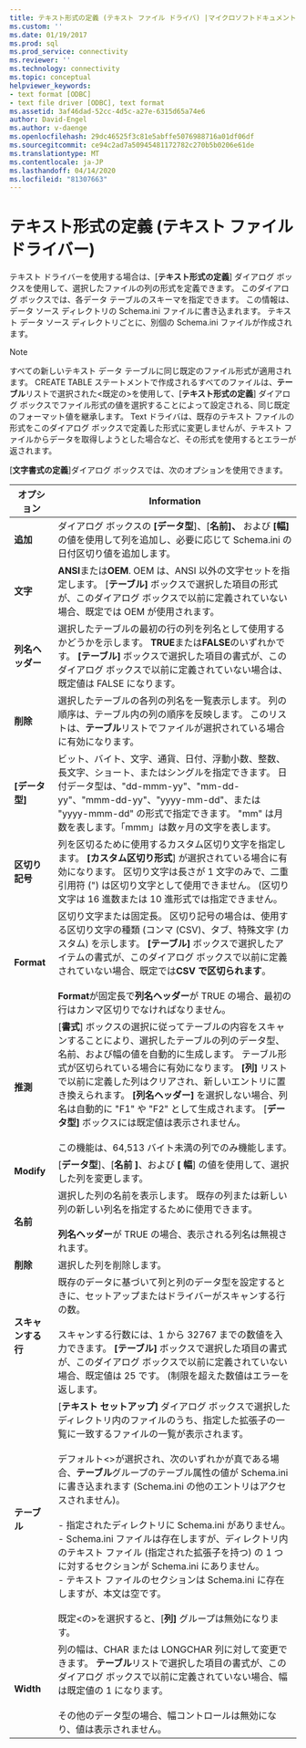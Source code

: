 ```yaml
---
title: テキスト形式の定義 (テキスト ファイル ドライバ) |マイクロソフトドキュメント
ms.custom: ''
ms.date: 01/19/2017
ms.prod: sql
ms.prod_service: connectivity
ms.reviewer: ''
ms.technology: connectivity
ms.topic: conceptual
helpviewer_keywords:
- text format [ODBC]
- text file driver [ODBC], text format
ms.assetid: 3af46dad-52cc-4d5c-a27e-6315d65a74e6
author: David-Engel
ms.author: v-daenge
ms.openlocfilehash: 29dc46525f3c81e5abffe5076988716a01df06df
ms.sourcegitcommit: ce94c2ad7a50945481172782c270b5b0206e61de
ms.translationtype: MT
ms.contentlocale: ja-JP
ms.lasthandoff: 04/14/2020
ms.locfileid: "81307663"
---
```

# <a name="defining-text-format-text-file-driver"></a>テキスト形式の定義 (テキスト ファイル ドライバー)
テキスト ドライバーを使用する場合は、[**テキスト形式の定義**] ダイアログ ボックスを使用して、選択したファイルの列の形式を定義できます。 このダイアログ ボックスでは、各データ テーブルのスキーマを指定できます。 この情報は、データ ソース ディレクトリの Schema.ini ファイルに書き込まれます。 テキスト データ ソース ディレクトリごとに、別個の Schema.ini ファイルが作成されます。  
  
> [!NOTE]  
>  すべての新しいテキスト データ テーブルに同じ既定のファイル形式が適用されます。 CREATE TABLE ステートメントで作成されるすべてのファイルは、**テーブル**リストで選択された\<既定の>を使用して、[**テキスト形式の定義**] ダイアログ ボックスでファイル形式の値を選択することによって設定される、同じ既定のフォーマット値を継承します。 Text ドライバは、既存のテキスト ファイルの形式をこのダイアログ ボックスで定義した形式に変更しませんが、テキスト ファイルからデータを取得しようとした場合など、その形式を使用するとエラーが返されます。  
  
 [**文字書式の定義**]ダイアログ ボックスでは、次のオプションを使用できます。  
  
|オプション|Information|  
|------------|-----------------|  
|**追加**|ダイアログ ボックスの **[データ型**]、[**名前]、** および **[幅]** の値を使用して列を追加し、必要に応じて Schema.ini の日付区切り値を追加します。|  
|**文字**|**ANSI**または**OEM**. OEM は、ANSI 以外の文字セットを指定します。 [**テーブル]** ボックスで選択した項目の形式が、このダイアログ ボックスで以前に定義されていない場合、既定では OEM が使用されます。|  
|**列名ヘッダー**|選択したテーブルの最初の行の列を列名として使用するかどうかを示します。 **TRUE**または**FALSE**のいずれかです。 **[テーブル]** ボックスで選択した項目の書式が、このダイアログ ボックスで以前に定義されていない場合は、既定値は FALSE になります。|  
|**削除**|選択したテーブルの各列の列名を一覧表示します。 列の順序は、テーブル内の列の順序を反映します。 このリストは、**テーブル**リストでファイルが選択されている場合に有効になります。|  
|**[データ型]**|ビット、バイト、文字、通貨、日付、浮動小数、整数、長文字、ショート、またはシングルを指定できます。 日付データ型は、"dd-mmm-yy"、"mm-dd-yy"、"mmm-dd-yy"、"yyyy-mm-dd"、または "yyyy-mmm-dd" の形式で指定できます。 "mm" は月数を表します。「mmm」は数ヶ月の文字を表します。|  
|**区切り記号**|列を区切るために使用するカスタム区切り文字を指定します。 **[カスタム区切り形式**] が選択されている場合に有効になります。 区切り文字は長さが 1 文字のみで、二重引用符 (") は区切り文字として使用できません。 (区切り文字は 16 進数または 10 進形式では指定できません。|  
|**Format**|区切り文字または固定長。 区切り記号の場合は、使用する区切り文字の種類 (コンマ (CSV)、タブ、特殊文字 (カスタム) を示します。 **[テーブル]** ボックスで選択したアイテムの書式が、このダイアログ ボックスで以前に定義されていない場合、既定では**CSV で区切られます**。<br /><br /> **Format**が固定長で**列名ヘッダー**が TRUE の場合、最初の行はカンマ区切りでなければなりません。|  
|**推測**|[**書式**] ボックスの選択に従ってテーブルの内容をスキャンすることにより、選択したテーブルの列のデータ型、名前、および幅の値を自動的に生成します。 テーブル形式が区切られている場合に有効になります。 **[列]** リストで以前に定義した列はクリアされ、新しいエントリに置き換えられます。 **[列名ヘッダー]** を選択しない場合、列名は自動的に "F1" や "F2" として生成されます。 [**データ型]** ボックスには既定値は表示されません。<br /><br /> この機能は、64,513 バイト未満の列でのみ機能します。|  
|**Modify**|[**データ型**]、[**名前 ]**、および **[ 幅**] の値を使用して、選択した列を変更します。|  
|**名前**|選択した列の名前を表示します。 既存の列または新しい列の新しい列名を指定するために使用できます。<br /><br /> **列名ヘッダー**が TRUE の場合、表示される列名は無視されます。|  
|**削除**|選択した列を削除します。|  
|**スキャンする行**|既存のデータに基づいて列と列のデータ型を設定するときに、セットアップまたはドライバーがスキャンする行の数。<br /><br /> スキャンする行数には、1 から 32767 までの数値を入力できます。 **[テーブル]** ボックスで選択した項目の書式が、このダイアログ ボックスで以前に定義されていない場合、既定値は 25 です。 (制限を超えた数値はエラーを返します。|  
|**テーブル**|[**テキスト セットアップ]** ダイアログ ボックスで選択したディレクトリ内のファイルのうち、指定した拡張子の一覧に一致するファイルの一覧が表示されます。<br /><br /> デフォルト\<>が選択され、次のいずれかが真である場合、**テーブル**グループのテーブル属性の値が Schema.ini に書き込まれます (Schema.ini の他のエントリはアクセスされません)。<br /><br /> - 指定されたディレクトリに Schema.ini がありません。<br />- Schema.ini ファイルは存在しますが、ディレクトリ内のテキスト ファイル (指定された拡張子を持つ) の 1 つに対するセクションが Schema.ini にありません。<br />- テキスト ファイルのセクションは Schema.ini に存在しますが、本文は空です。<br /><br /> 既定\<の>を選択すると、[**列]** グループは無効になります。|  
|**Width**|列の幅は、CHAR または LONGCHAR 列に対して変更できます。 **テーブル**リストで選択した項目の書式が、このダイアログ ボックスで以前に定義されていない場合、幅は既定値の 1 になります。<br /><br /> その他のデータ型の場合、幅コントロールは無効になり、値は表示されません。|
